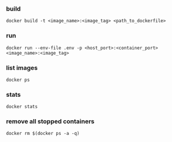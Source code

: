 ### build 
`docker build -t <image_name>:<image_tag> <path_to_dockerfile>`

### run
`docker run --env-file .env -p <host_port>:<container_port> <image_name>:<image_tag>`

### list images
`docker ps`

### stats
`docker stats`

### remove all stopped containers
`docker rm $(docker ps -a -q)`
